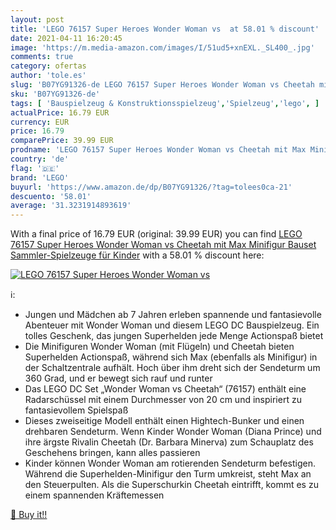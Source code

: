 ```yaml
---
layout: post
title: 'LEGO 76157 Super Heroes Wonder Woman vs  at 58.01 % discount'
date: 2021-04-11 16:20:45
image: 'https://m.media-amazon.com/images/I/51ud5+xnEXL._SL400_.jpg'
comments: true
category: ofertas
author: 'tole.es'
slug: 'B07YG91326-de LEGO 76157 Super Heroes Wonder Woman vs Cheetah mit Max...'
sku: 'B07YG91326-de'
tags: [ 'Bauspielzeug & Konstruktionsspielzeug','Spielzeug','lego', ]
actualPrice: 16.79 EUR
currency: EUR
price: 16.79
comparePrice: 39.99 EUR
prodname: 'LEGO 76157 Super Heroes Wonder Woman vs Cheetah mit Max Minifigur  Bauset  Sammler-Spielzeuge für Kinder'
country: 'de'
flag: '🇩🇪'
brand: 'LEGO'
buyurl: 'https://www.amazon.de/dp/B07YG91326/?tag=tolees0ca-21'
descuento: '58.01'
average: '31.3231914893619'
---
```


With a final price of 16.79 EUR (original: 39.99 EUR) you can find [LEGO 76157 Super Heroes Wonder Woman vs Cheetah mit Max Minifigur  Bauset  Sammler-Spielzeuge für Kinder](https://www.amazon.de/dp/B07YG91326/?tag=tolees0ca-21) with a  58.01 % discount here:

[![LEGO 76157 Super Heroes Wonder Woman vs ](https://m.media-amazon.com/images/I/51ud5+xnEXL._SL400_.jpg)](https://www.amazon.de/dp/B07YG91326/?tag=tolees0ca-21)

ℹ️:

- Jungen und Mädchen ab 7 Jahren erleben spannende und fantasievolle Abenteuer mit Wonder Woman und diesem LEGO DC Bauspielzeug. Ein tolles Geschenk, das jungen Superhelden jede Menge Actionspaß bietet
- Die Minifiguren Wonder Woman (mit Flügeln) und Cheetah bieten Superhelden Actionspaß, während sich Max (ebenfalls als Minifigur) in der Schaltzentrale aufhält. Hoch über ihm dreht sich der Sendeturm um 360 Grad, und er bewegt sich rauf und runter
- Das LEGO DC Set „Wonder Woman vs Cheetah“ (76157) enthält eine Radarschüssel mit einem Durchmesser von 20 cm und inspiriert zu fantasievollem Spielspaß
- Dieses zweiseitige Modell enthält einen Hightech-Bunker und einen drehbaren Sendeturm. Wenn Kinder Wonder Woman (Diana Prince) und ihre ärgste Rivalin Cheetah (Dr. Barbara Minerva) zum Schauplatz des Geschehens bringen, kann alles passieren
- Kinder können Wonder Woman am rotierenden Sendeturm befestigen. Während die Superhelden-Minifigur den Turm umkreist, steht Max an den Steuerpulten. Als die Superschurkin Cheetah eintrifft, kommt es zu einem spannenden Kräftemessen

[🛒 Buy it!!](https://www.amazon.de/dp/B07YG91326/?tag=tolees0ca-21)
